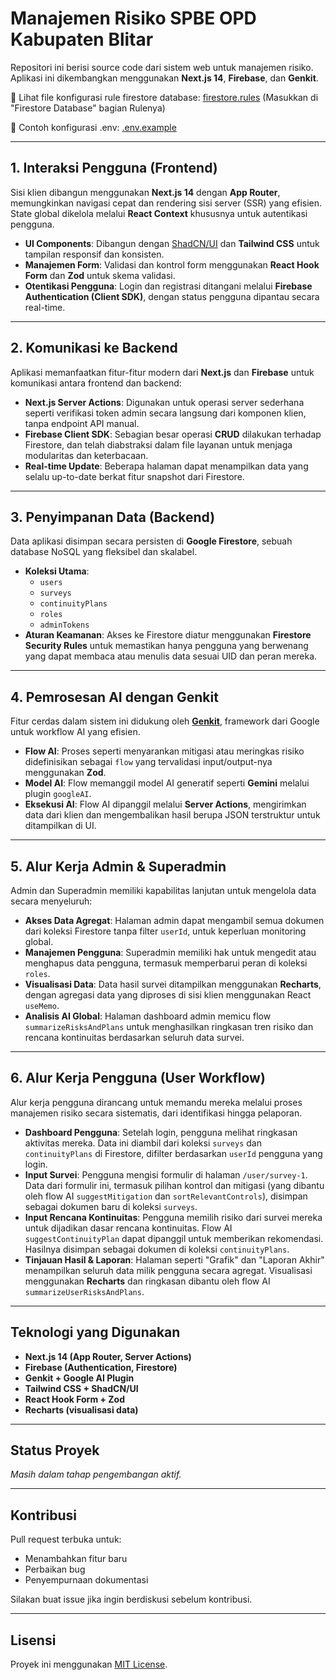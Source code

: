 # Manajemen Risiko SPBE OPD Kabupaten Blitar

Repositori ini berisi source code dari sistem web untuk manajemen risiko. Aplikasi ini dikembangkan menggunakan **Next.js 14**, **Firebase**, dan **Genkit**.

📄 Lihat file konfigurasi rule firestore database: [firestore.rules](./Other/rulefirestoredatabase.rule) (Masukkan di "Firestore Database" bagian Rulenya)

📄 Contoh konfigurasi .env: [.env.example](./Other/.env.example)

---

## 1. Interaksi Pengguna (Frontend)

Sisi klien dibangun menggunakan **Next.js 14** dengan **App Router**, memungkinkan navigasi cepat dan rendering sisi server (SSR) yang efisien. State global dikelola melalui **React Context** khususnya untuk autentikasi pengguna.

- **UI Components**: Dibangun dengan [ShadCN/UI](https://ui.shadcn.com/) dan **Tailwind CSS** untuk tampilan responsif dan konsisten.
- **Manajemen Form**: Validasi dan kontrol form menggunakan **React Hook Form** dan **Zod** untuk skema validasi.
- **Otentikasi Pengguna**: Login dan registrasi ditangani melalui **Firebase Authentication (Client SDK)**, dengan status pengguna dipantau secara real-time.

---

## 2. Komunikasi ke Backend

Aplikasi memanfaatkan fitur-fitur modern dari **Next.js** dan **Firebase** untuk komunikasi antara frontend dan backend:

- **Next.js Server Actions**: Digunakan untuk operasi server sederhana seperti verifikasi token admin secara langsung dari komponen klien, tanpa endpoint API manual.
- **Firebase Client SDK**: Sebagian besar operasi **CRUD** dilakukan terhadap Firestore, dan telah diabstraksi dalam file layanan untuk menjaga modularitas dan keterbacaan.
- **Real-time Update**: Beberapa halaman dapat menampilkan data yang selalu up-to-date berkat fitur snapshot dari Firestore.

---

## 3. Penyimpanan Data (Backend)

Data aplikasi disimpan secara persisten di **Google Firestore**, sebuah database NoSQL yang fleksibel dan skalabel.

- **Koleksi Utama**:
  - `users`
  - `surveys`
  - `continuityPlans`
  - `roles`
  - `adminTokens`
- **Aturan Keamanan**: Akses ke Firestore diatur menggunakan **Firestore Security Rules** untuk memastikan hanya pengguna yang berwenang yang dapat membaca atau menulis data sesuai UID dan peran mereka.

---

## 4. Pemrosesan AI dengan Genkit

Fitur cerdas dalam sistem ini didukung oleh [**Genkit**](https://ai.google.dev/genkit), framework dari Google untuk workflow AI yang efisien.

- **Flow AI**: Proses seperti menyarankan mitigasi atau meringkas risiko didefinisikan sebagai `flow` yang tervalidasi input/output-nya menggunakan **Zod**.
- **Model AI**: Flow memanggil model AI generatif seperti **Gemini** melalui plugin `googleAI`.
- **Eksekusi AI**: Flow AI dipanggil melalui **Server Actions**, mengirimkan data dari klien dan mengembalikan hasil berupa JSON terstruktur untuk ditampilkan di UI.

---

## 5. Alur Kerja Admin & Superadmin

Admin dan Superadmin memiliki kapabilitas lanjutan untuk mengelola data secara menyeluruh:

- **Akses Data Agregat**: Halaman admin dapat mengambil semua dokumen dari koleksi Firestore tanpa filter `userId`, untuk keperluan monitoring global.
- **Manajemen Pengguna**: Superadmin memiliki hak untuk mengedit atau menghapus data pengguna, termasuk memperbarui peran di koleksi `roles`.
- **Visualisasi Data**: Data hasil survei ditampilkan menggunakan **Recharts**, dengan agregasi data yang diproses di sisi klien menggunakan React `useMemo`.
- **Analisis AI Global**: Halaman dashboard admin memicu flow `summarizeRisksAndPlans` untuk menghasilkan ringkasan tren risiko dan rencana kontinuitas berdasarkan seluruh data survei.

---

## 6. Alur Kerja Pengguna (User Workflow)

Alur kerja pengguna dirancang untuk memandu mereka melalui proses manajemen risiko secara sistematis, dari identifikasi hingga pelaporan.

- **Dashboard Pengguna**: Setelah login, pengguna melihat ringkasan aktivitas mereka. Data ini diambil dari koleksi `surveys` dan `continuityPlans` di Firestore, difilter berdasarkan `userId` pengguna yang login.
- **Input Survei**: Pengguna mengisi formulir di halaman `/user/survey-1`. Data dari formulir ini, termasuk pilihan kontrol dan mitigasi (yang dibantu oleh flow AI `suggestMitigation` dan `sortRelevantControls`), disimpan sebagai dokumen baru di koleksi `surveys`.
- **Input Rencana Kontinuitas**: Pengguna memilih risiko dari survei mereka untuk dijadikan dasar rencana kontinuitas. Flow AI `suggestContinuityPlan` dapat dipanggil untuk memberikan rekomendasi. Hasilnya disimpan sebagai dokumen di koleksi `continuityPlans`.
- **Tinjauan Hasil & Laporan**: Halaman seperti "Grafik" dan "Laporan Akhir" menampilkan seluruh data milik pengguna secara agregat. Visualisasi menggunakan **Recharts** dan ringkasan dibantu oleh flow AI `summarizeUserRisksAndPlans`.

---

## Teknologi yang Digunakan

- **Next.js 14 (App Router, Server Actions)**
- **Firebase (Authentication, Firestore)**
- **Genkit + Google AI Plugin**
- **Tailwind CSS + ShadCN/UI**
- **React Hook Form + Zod**
- **Recharts (visualisasi data)**

---

## Status Proyek

 *Masih dalam tahap pengembangan aktif.*

---

## Kontribusi

Pull request terbuka untuk:
- Menambahkan fitur baru
- Perbaikan bug
- Penyempurnaan dokumentasi

Silakan buat issue jika ingin berdiskusi sebelum kontribusi.

---

## Lisensi

Proyek ini menggunakan [MIT License](LICENSE).
